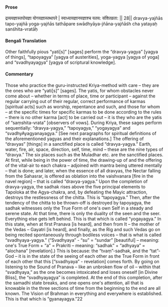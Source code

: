 #### Prose 

द्रव्ययज्ञास्तपोयज्ञा योगयज्ञास्तथापरे |
स्वाध्यायज्ञानयज्ञाश्च यतय: संशितव्रता: || 28||
dravya-yajñās tapo-yajñā yoga-yajñās tathāpare
swādhyāya-jñāna-yajñāśh cha yatayaḥ sanśhita-vratāḥ

 #### Bengali Translation 

Other faithfully pious “yati[s]” [sages] perform the “dravya-yagya” [yagya of things], “tapoyagya” [yagya of austerities], yoga-yagya [yagya of yoga] and “svadhyayagya” [yagya of scriptural knowledge].

 #### Commentary 

Those who practice the guru-instructed Kriya-method with care – they are the ones who are “yati[s]” [sages]. The yatis, for whom obstacles never come about – whether in terms of place, time or participant – against the regular carrying out of their regular, correct performance of karmas [spiritual acts] such as worship, repentance and such, and those for whom – at the specific times for specific karmas to be done according to the rules – there is no other karma [act] to be carried out – it is they who are the yatis of “saṃshita-vrata” [observers of vows]. During Kriya, these sages perform sequentially: “dravya-yagya,” “tapoyagya,” “yogayagya” and “svadhyAyagyanayagya.” [See next paragraphs for spiritual definitions of the aforementioned yagyas and their explanations.] The offering of “dravyas” [things] in a sanctified place is called “dravya-yagya.” Earth, water, fire, air, space, direction, self, time, mind – these are the nine types of “dravya.” The six places such as the Muladhar etc. are the sanctified places. At first, while being in the power of time, the drawing-up of and the offering of the vital-air to each chakra – adjoined with mantra being uttered mentally – that is done; and later, when the essence of all dravyas, the Nectar falling from the Sahasrar, is offered as oblation into the vaishvanara [fire in the navel region] – that is called “dravya-yagya.” Upon the completion of dravya-yagya, the sadhak rises above the five principal elements to Tapoloka at the Agya-chakra, and, by defeating the Mayic attraction, destroys the restlessness of the chitta. This is “tapoyagya.” Then, after the tendency of the chitta to be thrown-off is destroyed by tapoyagya, the sadhak witnesses only the True Form of one's own Self in a steady and serene state. At that time, there is only the duality of the seen and the seer. Everything else gets left behind. This is that which is called “yogayagya.” In this state, when at first Pranava [is heard], and then from It – the mother of the Vedas – Gayatri [is heard], and finally, as the Rig and such Vedas go on being recited spontaneously through bodiless voices – that is what is called “svadhyaya-yagya.” (“Svadhyaya” - “su” = “sundar” [beautiful] – meaning: one's True Form + “a” = Prakriti – meaning: “sadhak” + “adhyaya” = “alochana” [revelation].) This is because: the “tvaṃ”-sadhak, and the “tat”-God – it is in the state of the seeing of each other as the True Form in front of each other that this [“svadhyaya” - revelation] comes forth. By going on listening to the Sound of Pranava – like an unbroken flow of oil – within that “svadhyaya,” as the one becomes intoxicated and loses oneself [in Divine Bliss], the “svadhyayagya” is completed. At the end of this completion, after the samadhi state breaks, and one opens one's attention, all that is knowable in the three sections of time from the beginning to the end are all known. The Vision of Brahman in everything and everywhere is established. This is that which is “gyanayagya.”22